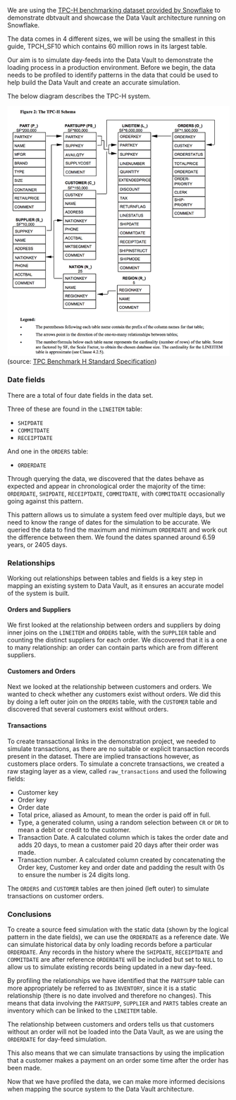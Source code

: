 We are using the [TPC-H benchmarking dataset provided by Snowflake](https://docs.snowflake.net/manuals/user-guide/sample-data-tpch.html)
to demonstrate dbtvault and showcase the Data Vault architecture running on Snowflake. 

The data comes in 4 different sizes, we will be using the smallest in this guide, TPCH_SF10 which 
contains 60 million rows in its largest table. 

Our aim is to simulate day-feeds into the Data Vault to demonstrate the loading process in a production 
environment. Before we begin, the data needs to be profiled to identify patterns in the data 
that could be used to help build the Data Vault and create an accurate simulation.

The below diagram describes the TPC-H system.

![alt text](../assets/images/tpch.png "ERD for the TPC-H dataset")
(source: [TPC Benchmark H Standard Specification](http://www.tpc.org/tpc_documents_current_versions/pdf/tpc-h_v2.17.1.pdf))


### Date fields

There are a total of four date fields in the data set. 

Three of these are found in the ```LINEITEM``` table:

- ```SHIPDATE``` 
- ```COMMITDATE``` 
- ```RECEIPTDATE```

And one in the ```ORDERS``` table:

- ```ORDERDATE```

Through querying the data, we discovered that the dates behave as expected and appear in chronological order
the majority of the time: ```ORDERDATE```, ```SHIPDATE```, ```RECEIPTDATE```, ```COMMITDATE```, with ```COMMITDATE``` 
occasionally going against this pattern.

This pattern allows us to simulate a system feed over multiple days, but we need to know the range of dates 
for the simulation to be accurate. We queried the data to find the maximum and minimum ```ORDERDATE``` and work out the 
difference between them. We found the dates spanned around 6.59 years, or 2405 days. 

### Relationships

Working out relationships between tables and fields is a key step in mapping an existing system to Data Vault,
as it ensures an accurate model of the system is built.

#### Orders and Suppliers

We first looked at the relationship between orders and suppliers by doing inner joins on 
the ```LINEITEM``` and ```ORDERS``` table, with the ```SUPPLIER``` table and counting the distinct suppliers for each order. 
We discovered that it is a one to many relationship: an order can contain parts which are from different suppliers.

#### Customers and Orders

Next we looked at the relationship between customers and orders. We wanted to check whether any customers exist without orders.
We did this by doing a left outer join on the ```ORDERS``` table, with the ```CUSTOMER``` table and discovered that several
customers exist without orders.

#### Transactions

To create transactional links in the demonstration project, we needed to simulate transactions, as there are no suitable
or explicit transaction records present in the dataset. There are implied transactions however, as customers place orders.
To simulate a concrete transactions, we created a raw staging layer as a view, called 
```raw_transactions``` and used the following fields:

- Customer key
- Order key 
- Order date
- Total price, aliased as Amount, to mean the order is paid off in full. 
- Type, a generated column, using a random selection between ```CR``` or ```DR``` to mean a debit or credit to the customer.
- Transaction Date. A calculated column which is takes the order date and adds 20 days, to mean a customer paid 20 days 
after their order was made.
- Transaction number. A calculated column created by concatenating the Order key, Customer key and order date and padding the 
result with 0s to ensure the number is 24 digits long.  

The ```ORDERS``` and ```CUSTOMER``` tables are then joined (left outer) to simulate transactions on customer orders.

### Conclusions

To create a source feed simulation with the static data (shown by the logical pattern in the date fields), we can use
the ```ORDERDATE``` as a reference date. We can simulate historical data by only loading records before a particular 
```ORDERDATE```. Any records in the history where the ```SHIPDATE```, ```RECEIPTDATE``` and ```COMMITDATE``` are after 
reference ```ORDERDATE``` will be included but set to ```NULL``` to allow us to simulate existing records being updated 
in a new day-feed. 

By profiling the relationships we have identified that the ```PARTSUPP``` table can more appropriately be referred to as
```INVENTORY```, since it is a static relationship (there is no date involved and therefore no changes). This means that 
data involving the ```PARTSUPP```, ```SUPPLIER``` and ```PARTS``` tables create an inventory which can be linked 
to the ```LINEITEM``` table. 

The relationship between customers and orders tells us that customers without an order will not be loaded into the Data 
Vault, as we are using the ```ORDERDATE``` for day-feed simulation.

This also means that we can simulate transactions by using the implication that a customer makes a payment on an order
some time after the order has been made. 

Now that we have profiled the data, we can make more informed decisions when mapping the source system to the Data Vault
architecture. 


